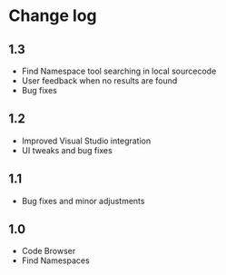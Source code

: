# Change log

## 1.3

- Find Namespace tool searching in local sourcecode
- User feedback when no results are found
- Bug fixes

## 1.2

- Improved Visual Studio integration
- UI tweaks and bug fixes

## 1.1

- Bug fixes and minor adjustments

## 1.0

- Code Browser
- Find Namespaces